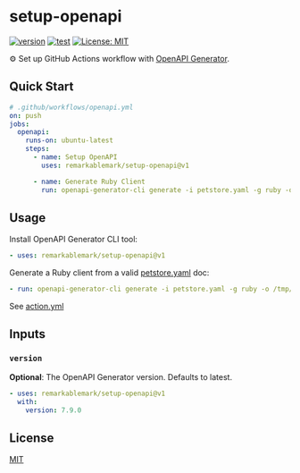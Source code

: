 # setup-openapi

[![version](https://badgen.net/github/release/remarkablemark/setup-openapi)](https://github.com/remarkablemark/setup-openapi/releases)
[![test](https://github.com/remarkablemark/setup-openapi/actions/workflows/test.yml/badge.svg)](https://github.com/remarkablemark/setup-openapi/actions/workflows/test.yml)
[![License: MIT](https://img.shields.io/badge/License-MIT-blue.svg)](https://opensource.org/licenses/MIT)

⚙️ Set up GitHub Actions workflow with [OpenAPI Generator](https://openapi-generator.tech/docs/installation/).

## Quick Start

```yaml
# .github/workflows/openapi.yml
on: push
jobs:
  openapi:
    runs-on: ubuntu-latest
    steps:
      - name: Setup OpenAPI
        uses: remarkablemark/setup-openapi@v1

      - name: Generate Ruby Client
        run: openapi-generator-cli generate -i petstore.yaml -g ruby -o /tmp/test/
```

## Usage

Install OpenAPI Generator CLI tool:

```yaml
- uses: remarkablemark/setup-openapi@v1
```

Generate a Ruby client from a valid [petstore.yaml](https://petstore3.swagger.io/) doc:

```yaml
- run: openapi-generator-cli generate -i petstore.yaml -g ruby -o /tmp/test/
```

See [action.yml](action.yml)

## Inputs

### `version`

**Optional**: The OpenAPI Generator version. Defaults to latest.

```yaml
- uses: remarkablemark/setup-openapi@v1
  with:
    version: 7.9.0
```

## License

[MIT](LICENSE)
